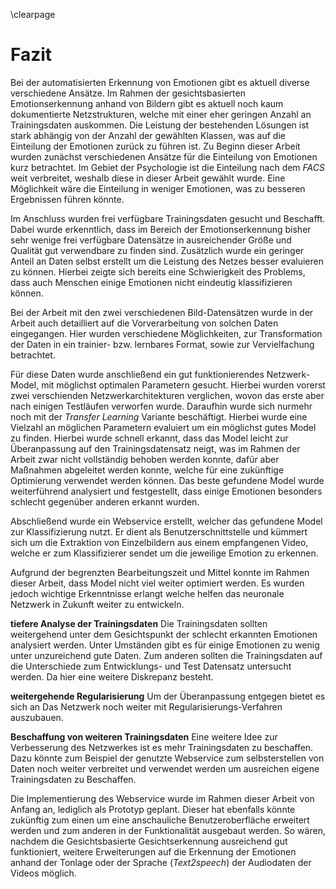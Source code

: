 \clearpage

# Fazit

Bei der automatisierten Erkennung von Emotionen gibt es aktuell diverse verschiedene Ansätze. Im Rahmen der gesichtsbasierten Emotionserkennung anhand von Bildern gibt es aktuell noch kaum dokumentierte Netzstrukturen, welche mit einer eher geringen Anzahl an Trainingsdaten auskommen.
Die Leistung der bestehenden Lösungen ist stark abhängig von der Anzahl der gewählten Klassen, was auf die Einteilung der Emotionen zurück zu führen ist. 
Zu Beginn dieser Arbeit wurden zunächst verschiedenen Ansätze für die Einteilung von Emotionen kurz betrachtet. Im Gebiet der Psychologie ist die Einteilung nach dem *FACS* weit verbreitet, weshalb diese in dieser Arbeit gewählt wurde. Eine Möglichkeit wäre die Einteilung in weniger Emotionen, was zu besseren Ergebnissen führen könnte.
<!-- In anderen Arbeiten zum Thema Emotionserkennung wurde die Einteilung in weniger Emotionen vorgenommen (Vergleich XY), was zu besseren Ergebnissen geführt hat. -->

Im Anschluss wurden frei verfügbare Trainingsdaten gesucht und Beschafft. Dabei wurde erkenntlich, dass im Bereich der Emotionserkennung bisher sehr wenige frei verfügbare Datensätze in ausreichender Größe und Qualität gut verwendbare zu finden sind. Zusätzlich wurde ein geringer Anteil an Daten selbst erstellt um die Leistung des Netzes besser evaluieren zu können. Hierbei zeigte sich bereits eine Schwierigkeit des Problems, dass auch Menschen einige Emotionen nicht eindeutig klassifizieren können. 

Bei der Arbeit mit den  zwei verschiedenen Bild-Datensätzen wurde in der Arbeit auch detailliert auf die Vorverarbeitung von solchen Daten eingegangen. Hier wurden verschiedene Möglichkeiten, zur Transformation der Daten in ein trainier- bzw. lernbares Format, sowie zur Vervielfachung betrachtet.

Für diese Daten wurde anschließend ein gut funktionierendes Netzwerk-Model, mit möglichst optimalen Parametern gesucht. Hierbei wurden vorerst zwei verschienden Netzwerkarchitekturen verglichen, wovon das erste aber nach einigen Testläufen verworfen wurde. Daraufhin wurde sich nurmehr noch mit der *Transfer Learning* Variante beschäftigt. Hierbei wurde eine Vielzahl an möglichen Parametern evaluiert um ein möglichst gutes Model zu finden. Hierbei wurde schnell erkannt, dass das Model leicht zur Überanpassung auf den Trainingsdatensatz neigt, was im Rahmen der Arbeit zwar nicht vollständig behoben werden konnte, dafür aber Maßnahmen abgeleitet werden konnte, welche für eine zukünftige Optimierung verwendet werden können.
Das beste gefundene Model wurde weiterführend analysiert und festgestellt, dass einige Emotionen besonders schlecht gegenüber anderen erkannt wurden.

 Abschließend wurde ein Webservice erstellt, welcher das gefundene Model zur Klassifizierung nutzt. Er dient als Benutzerschnittstelle und kümmert sich um die Extraktion von Einzelbildern aus einem empfangenen Video, welche er zum Klassifizierer sendet um die jeweilige Emotion zu erkennen.

Aufgrund der begrenzten Bearbeitungszeit und Mittel konnte im Rahmen dieser Arbeit, dass Model nicht viel weiter optimiert werden. Es wurden jedoch wichtige Erkenntnisse erlangt welche helfen das neuronale Netzwerk in Zukunft weiter zu entwickeln. 

**tiefere Analyse der Trainingsdaten** Die Trainingsdaten sollten weitergehend unter dem Gesichtspunkt der schlecht erkannten Emotionen analysiert werden. Unter Umständen gibt es für einige Emotionen zu wenig unter unzureichend gute Daten. Zum anderen sollten die Trainingsdaten auf die Unterschiede zum Entwicklungs- und Test Datensatz untersucht werden. Da hier eine weitere Diskrepanz besteht.

**weitergehende Regularisierung** Um der Überanpassung entgegen bietet es sich an Das Netzwerk noch weiter mit Regularisierungs-Verfahren auszubauen.

**Beschaffung von weiteren Trainingsdaten** Eine weitere Idee zur Verbesserung des Netzwerkes ist es mehr Trainingsdaten zu beschaffen. Dazu könnte zum Beispiel der genutzte Webservice zum selbsterstellen von Daten noch weiter verbreitet und verwendet werden um ausreichen eigene Trainingsdaten zu Beschaffen.

Die Implementierung des Webservice wurde im Rahmen dieser Arbeit von Anfang an, lediglich als Prototyp geplant. Dieser hat ebenfalls könnte zukünftig zum einen um eine anschauliche Benutzeroberfläche erweitert werden und zum anderen in der Funktionalität ausgebaut werden.
So wären, nachdem die Gesichtsbasierte Gesichtserkennung ausreichend gut funktioniert, weitere Erweiterungen auf die Erkennung der Emotionen anhand der Tonlage oder der Sprache (*Text2speech*) der Audiodaten der Videos möglich.
